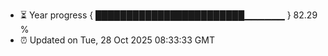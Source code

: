 - ⏳ Year progress { ████████████████████████▁▁▁▁▁▁ } 82.29 %
- ⏰ Updated on Tue, 28 Oct 2025 08:33:33 GMT

